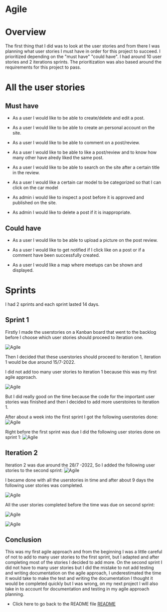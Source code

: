 # Agile

# Overview
The first thing that I did was to look at the user stories and from there I was planning what user stories I must have in order for this project to succeed. I prioritized depending on the "must have" "could have". I had around 10 user stories and 2 iterations sprints. The prioritization was also based around the requirements for this project to pass.

# All the user stories


## Must have
* As a user I would like to be able to create/delete and edit a post.

* As a user I would like to be able to create an personal account on the site.

* As a user I would like to be able to comment on a post/review.

* As a user I would like to be able to like a post/review and to know how many other have alredy liked the same post.

* As a user I would like to be able to search on the site after a certain title in the review.

* As a user I would like a certain car model to be categorized so that I can click on the car model

* As admin i would like to inspect a post before it is approved and published on the site.

* As admin I would like to delete a post if it is inappropriate.

## Could have

* As a user I would like to be able to upload a picture on the post review.

* As a user I would like to get notified if I click like on a post or if a comment have been successfully created.

* As a user I would like a map where meetups can be shown and displayed.

# Sprints
I had 2 sprints and each sprint lasted 14 days.

## Sprint 1
Firstly I made the userstories on a Kanban board that went to the backlog before I choose which user stories should proceed to iteration one.

![Agile](docs/agile/agile-1.png)

Then I decided that these userstories should proceed to iteration 1, iteration 1 would be due around 15/7-2022.

I did not add too many user stories to iteration 1 because this was my first agile approach.

![Agile](docs/agile/agile-3.png)

But I did really good on the time because the code for the important user stories was finished and then I decided to add more userstoires to iteration 1.

After about a week into the first sprint I got the following userstories done:
![Agile](docs/agile/agile-4.png)

Right before the first sprint was due I did the following user stories done on sprint 1:
![Agile](docs/agile/agile-5.png)

## Iteration 2
Iteration 2 was due around the 28/7 -2022, So I added the following user stories to the second sprint:
![Agile](docs/agile/agile-6.png)

I became done with all the userstories in time and after about 9 days the following user stories was completed.

![Agile](docs/agile/agile-7.png)

All the user stories completed before the time was due on second sprint:

![Agile](docs/agile/agile-8.png)

![Agile](docs/agile/agile-9.png)


## Conclusion
This was my first agile approach and from the beginning I was a little careful of not to add to many user stories to the first sprint, but I adapted and after completing most of the stories I decided to add more. On the second sprint I did not have to many user stories but I did the mistake to not add testing and writing documentation on the agile approach, I underestimated the time it would take to make the test and writing the documentation I thought it would be completed quickly but I was wrong, on my next project I will also take in to account for documentation and testing in my agile approach planning.

* Click here to go back to the README file [README](https://github.com/rebahama/bimmer-reviewer/blob/main/README.md)